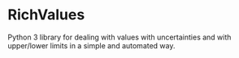 # RichValues

Python 3 library for dealing with values with uncertainties and with upper/lower limits in a simple and automated way.

